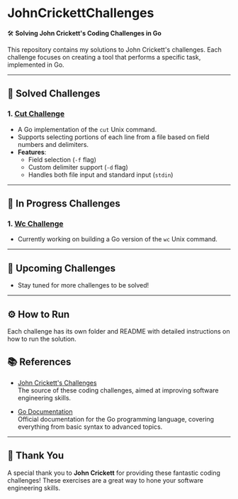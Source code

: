 # JohnCrickettChallenges

🛠️ **Solving John Crickett's Coding Challenges in Go**

This repository contains my solutions to John Crickett's challenges. Each challenge focuses on creating a tool that performs a specific task, implemented in Go.

---

## 📜 Solved Challenges

### 1. [Cut Challenge](./cut)
   - A Go implementation of the `cut` Unix command.
   - Supports selecting portions of each line from a file based on field numbers and delimiters.
   - **Features**:
     - Field selection (`-f` flag)
     - Custom delimiter support (`-d` flag)
     - Handles both file input and standard input (`stdin`)

---

## 🚧 In Progress Challenges

### 1. [Wc Challenge](./wc)
   - Currently working on building a Go version of the `wc` Unix command.
  

---

## 🌟 Upcoming Challenges

- Stay tuned for more challenges to be solved!

---

## ⚙️ How to Run

Each challenge has its own folder and README with detailed instructions on how to run the solution.


## 📚 References

- [John Crickett's Challenges](https://codingchallenges.fyi/challenges/intro)  
   The source of these coding challenges, aimed at improving software engineering skills.

- [Go Documentation](https://golang.org/doc/)  
   Official documentation for the Go programming language, covering everything from basic syntax to advanced topics.

---

## 🙏 Thank You

A special thank you to **John Crickett** for providing these fantastic coding challenges! These exercises are a great way to hone your software engineering skills.

